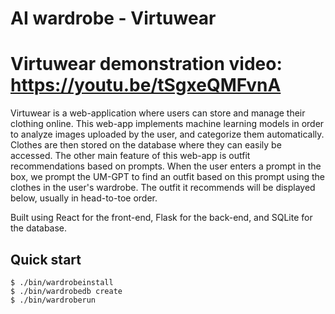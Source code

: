 # AI wardrobe - Virtuwear

# Virtuwear demonstration video: https://youtu.be/tSgxeQMFvnA

Virtuwear is a web-application where users can store and manage their clothing online. This web-app implements machine learning models in order to analyze images uploaded by the user, and categorize them automatically. Clothes are then stored on the database where they can easily be accessed. The other main feature of this web-app is outfit recommendations based on prompts. When the user enters a prompt in the box, we prompt the UM-GPT to find an outfit based on this prompt using the clothes in the user's wardrobe. The outfit it recommends will be displayed below, usually in head-to-toe order.

Built using React for the front-end, Flask for the back-end, and SQLite for the database. 
## Quick start

```console
$ ./bin/wardrobeinstall
$ ./bin/wardrobedb create
$ ./bin/wardroberun
```
